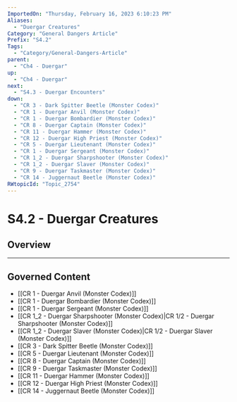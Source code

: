 ```yaml
---
ImportedOn: "Thursday, February 16, 2023 6:10:23 PM"
Aliases:
  - "Duergar Creatures"
Category: "General Dangers Article"
Prefix: "S4.2"
Tags:
  - "Category/General-Dangers-Article"
parent:
  - "Ch4 - Duergar"
up:
  - "Ch4 - Duergar"
next:
  - "S4.3 - Duergar Encounters"
down:
  - "CR 3 - Dark Spitter Beetle (Monster Codex)"
  - "CR 1 - Duergar Anvil (Monster Codex)"
  - "CR 1 - Duergar Bombardier (Monster Codex)"
  - "CR 8 - Duergar Captain (Monster Codex)"
  - "CR 11 - Duergar Hammer (Monster Codex)"
  - "CR 12 - Duergar High Priest (Monster Codex)"
  - "CR 5 - Duergar Lieutenant (Monster Codex)"
  - "CR 1 - Duergar Sergeant (Monster Codex)"
  - "CR 1_2 - Duergar Sharpshooter (Monster Codex)"
  - "CR 1_2 - Duergar Slaver (Monster Codex)"
  - "CR 9 - Duergar Taskmaster (Monster Codex)"
  - "CR 14 - Juggernaut Beetle (Monster Codex)"
RWtopicId: "Topic_2754"
---
```

# S4.2 - Duergar Creatures
## Overview
---
## Governed Content
- [[CR 1 - Duergar Anvil (Monster Codex)]]
- [[CR 1 - Duergar Bombardier (Monster Codex)]]
- [[CR 1 - Duergar Sergeant (Monster Codex)]]
- [[CR 1_2 - Duergar Sharpshooter (Monster Codex)|CR 1/2 - Duergar Sharpshooter (Monster Codex)]]
- [[CR 1_2 - Duergar Slaver (Monster Codex)|CR 1/2 - Duergar Slaver (Monster Codex)]]
- [[CR 3 - Dark Spitter Beetle (Monster Codex)]]
- [[CR 5 - Duergar Lieutenant (Monster Codex)]]
- [[CR 8 - Duergar Captain (Monster Codex)]]
- [[CR 9 - Duergar Taskmaster (Monster Codex)]]
- [[CR 11 - Duergar Hammer (Monster Codex)]]
- [[CR 12 - Duergar High Priest (Monster Codex)]]
- [[CR 14 - Juggernaut Beetle (Monster Codex)]]


